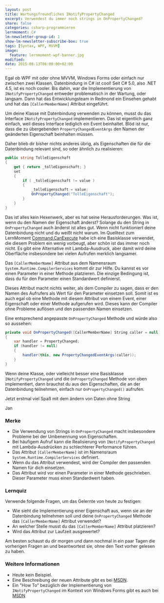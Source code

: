 ```yaml
---
layout: post
title: Wartungsfreundliches INotifyPropertyChanged
excerpt: Verwendest du immer noch strings in OnPropertyChanged?
share: false
categories: csharp-programmieren
lernmoment: C#
lm-newsletter-group-id: 1
show-lm-newsletter-subscribe-box: true
tags: [Syntax, WPF, MVVM]
image:
  feature: lernmoment-wpf-banner.jpg
modified:
date: 2015-08-13T06:00:00+02:00
---
```


Egal ob WPF mit oder ohne MVVM, Windows Forms oder einfach nur zwischen zwei Klassen, Datenbindung in C# ist cool! Seit C# 5.0, also .NET 4.5, ist es noch cooler. Bis dahin, war die Implementierung von `INotifyPropertyChanged` entweder problematisch in der Wartung, oder langsam. Dann hat das Entwicklungsteam in Redmond ein Einsehen gehabt und hat das `[CallerMemberName]` Attribut eingeführt.

Um deine Klasse mit Datenbindung verwenden zu können, musst du das Interface `INotifyPropertyChanged` implementieren. Das ist eigentlich ganz einfach, weil dieses Interface lediglich ein Event beinhaltet. Blöd ist nur, dass die zu übergebenden `PropertyChangedEventArgs` den Namen der geänderten Eigenschaft beinhalten müssen.

Daher blieb dir bisher nichts anderes übrig, als Eigenschaften die für die Datenbindung relevant sind, so oder ähnlich zu realisieren:

```cs
public string TolleEigenschaft
{
	get { return _tolleEigenschaft; }
	set
	{
		if ( _tolleEigenschaft != value )
		{
			_tolleEigenschaft = value;
			OnPropertyChanged("TolleEigenschaft");
		}
	}
}
```

Das ist alles kein Hexenwerk, aber es hat seine Herausforderungen. Was ist, wenn du den Namen der Eigenschaft änderst? Solange du den String in `OnPropertyChanged` auch änderst ist alles gut. Wenn nicht funktioniert deine Datenbindung nicht und du weißt nicht warum. Im Quelltext zum LernMoment [Command.CanExecute](/csharp-programmieren/command-canexecute/) habe ich eine Basisklasse verwendet, die diesem Problem ein wenig vorbeugt, aber schön ist das immer noch nicht. Es gibt eine Alternative mit Lambda-Ausdruck, aber damit wird deine Oberfläche insbesondere bei vielen Aufrufen merklich langsamer.

Das `[CallerMemberName]` Attribut aus dem Namensraum `System.Runtime.CompilerServices` kommt dir zur Hilfe. Du kannst es vor einen Parameter in einer Methode platzieren. Die einzige Bedingung ist, dass du für den Parameter einen Standardwert definierst.

Dieses Attribut macht nichts weiter, als dem Compiler zu sagen, dass er den Namen des Aufrufers als Wert für den Parameter einsetzen soll. Somit ist es auch egal ob eine Methode mit diesem Attribut von einem Event, einer Eigenschaft oder einer Methode aufgerufen wird. Dieses kann der Compiler ohne Probleme auflösen und den passenden Namen einsetzen.

Eine entsprechend angepasste `OnPropertyChanged` Methode und würde also so aussehen:

```cs
private void OnPropertyChanged([CallerMemberName] String caller = null)
{
    var handler = PropertyChanged;
    if (handler != null)
    {
        handler(this, new PropertyChangedEventArgs(caller));
    }
}
```

Wenn deine Klasse, oder vielleicht besser eine Basisklasse `INotifyPropertyChanged` und die `OnPropertyChanged` Methode von oben implementiert, dann brauchst du aus den Eigenschaften, die an der Datenbindung teilnehmen, einfach nur `OnPropertyChanged()` aufrufen.

Jetzt erstmal viel Spaß mit dem ändern von Daten ohne String

Jan


### Merke

-	Die Verwendung von Strings in `OnPropertyChanged` macht insbesondere Probleme bei der Umbenennung von Eigenschaften.
-	Bei häufigem Aufruf kann die Realisierung von `INotifyPropertyChanged` mit Lambda-Ausdrücken zu schlechterer Performance führen.
-	Das Attribut `[CallerMemberName]` ist im Namensraum `System.Runtime.CompilerServices` definiert.
-	Wenn du das Attribut verwendest, wird der Compiler den passenden Namen für dich einsetzen.
-	Das Attribut wird vor einen Parameter in einer Methode geschrieben. Dieser Parameter muss einen Standardwert haben.

### Lernquiz 

Verwende folgende Fragen, um das Gelernte von heute zu festigen:

-	Wie sieht die Implementierung einer Eigenschaft aus, wenn sie an der Datenbindung teilnehmen soll und deine `OnPropertyChanged` Methode das `[CallerMemberName]` Attribut verwendet?
-	An welcher Stelle musst du das `[CallerMemberName]` Attribut platzieren?
-	Wird das Attribut zur Laufzeit ausgewertet?

Am besten schaust du dir morgen und dann nochmal in ein paar Tagen die vorherigen Fragen an und beantwortest sie, ohne den Text vorher gelesen zu haben.

### Weitere Informationen

-	Heute kein Beispiel.
-	Eine Beschreibung der neuen Attribute gibt es bei [MSDN](https://msdn.microsoft.com/de-de/library/hh534540.aspx).
-	Ein "How To" bezüglich der Implementierung von `INotifyPropertyChanged` im Kontext von Windows Forms gibt es auch bei [MSDN](https://msdn.microsoft.com/de-de/library/ms229614(v=vs.110).aspx)
